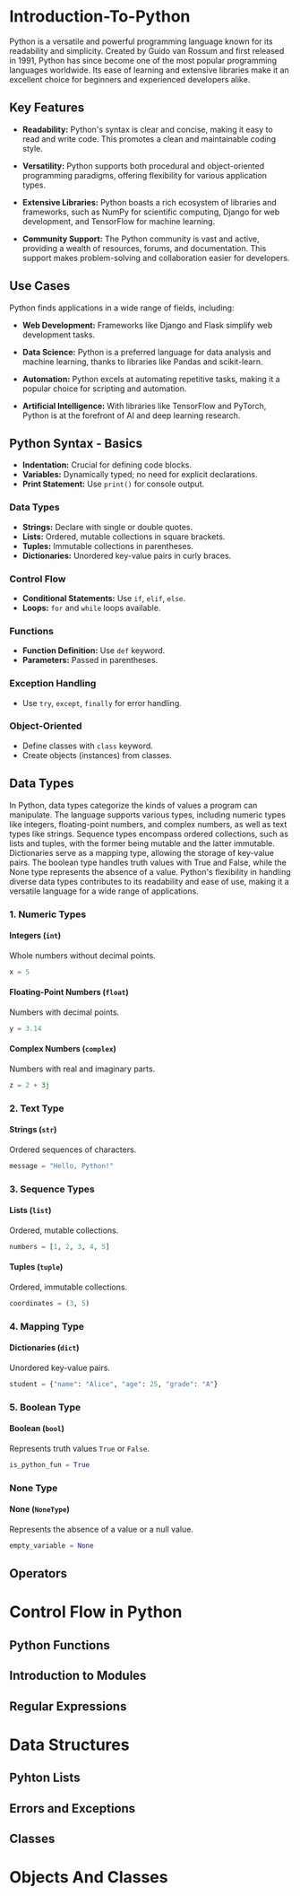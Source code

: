 # Introduction-To-Python

Python is a versatile and powerful programming language known for its readability and simplicity. Created by Guido van Rossum and first released in 1991, Python has since become one of the most popular programming languages worldwide. Its ease of learning and extensive libraries make it an excellent choice for beginners and experienced developers alike.

## Key Features

- **Readability:** Python's syntax is clear and concise, making it easy to read and write code. This promotes a clean and maintainable coding style.

- **Versatility:** Python supports both procedural and object-oriented programming paradigms, offering flexibility for various application types.

- **Extensive Libraries:** Python boasts a rich ecosystem of libraries and frameworks, such as NumPy for scientific computing, Django for web development, and TensorFlow for machine learning.

- **Community Support:** The Python community is vast and active, providing a wealth of resources, forums, and documentation. This support makes problem-solving and collaboration easier for developers.

## Use Cases

Python finds applications in a wide range of fields, including:

- **Web Development:** Frameworks like Django and Flask simplify web development tasks.

- **Data Science:** Python is a preferred language for data analysis and machine learning, thanks to libraries like Pandas and scikit-learn.

- **Automation:** Python excels at automating repetitive tasks, making it a popular choice for scripting and automation.

- **Artificial Intelligence:** With libraries like TensorFlow and PyTorch, Python is at the forefront of AI and deep learning research.

## Python Syntax - Basics

- **Indentation:** Crucial for defining code blocks.
- **Variables:** Dynamically typed; no need for explicit declarations.
- **Print Statement:** Use `print()` for console output.

### Data Types

- **Strings:** Declare with single or double quotes.
- **Lists:** Ordered, mutable collections in square brackets.
- **Tuples:** Immutable collections in parentheses.
- **Dictionaries:** Unordered key-value pairs in curly braces.

### Control Flow

- **Conditional Statements:** Use `if`, `elif`, `else`.
- **Loops:** `for` and `while` loops available.

### Functions

- **Function Definition:** Use `def` keyword.
- **Parameters:** Passed in parentheses.

### Exception Handling

- Use `try`, `except`, `finally` for error handling.

### Object-Oriented

- Define classes with `class` keyword.
- Create objects (instances) from classes.

## Data Types

In Python, data types categorize the kinds of values a program can manipulate. The language supports various types, including numeric types like integers, floating-point numbers, and complex numbers, as well as text types like strings. Sequence types encompass ordered collections, such as lists and tuples, with the former being mutable and the latter immutable. Dictionaries serve as a mapping type, allowing the storage of key-value pairs. The boolean type handles truth values with True and False, while the None type represents the absence of a value. Python's flexibility in handling diverse data types contributes to its readability and ease of use, making it a versatile language for a wide range of applications.

### 1. Numeric Types

#### Integers (`int`)

Whole numbers without decimal points.
```python
x = 5
```

#### Floating-Point Numbers (`float`)

Numbers with decimal points.
```python
y = 3.14
```

#### Complex Numbers (`complex`)

Numbers with real and imaginary parts.
```python
z = 2 + 3j
```

### 2. Text Type

#### Strings (`str`)

Ordered sequences of characters.
```python
message = "Hello, Python!"
```

### 3. Sequence Types

#### Lists (`list`)

Ordered, mutable collections.
```python
numbers = [1, 2, 3, 4, 5]
```

#### Tuples (`tuple`)

Ordered, immutable collections.
```python
coordinates = (3, 5)
```

### 4. Mapping Type

#### Dictionaries (`dict`)

Unordered key-value pairs.
```python
student = {"name": "Alice", "age": 25, "grade": "A"}
```

### 5. Boolean Type

#### Boolean (`bool`)

Represents truth values `True` or `False`.
```python
is_python_fun = True
```

### None Type

#### None (`NoneType`)

Represents the absence of a value or a null value.
```python
empty_variable = None
```

## Operators

# Control Flow in Python

## Python Functions

## Introduction to Modules

## Regular Expressions

# Data Structures

## Pyhton Lists

## Errors and Exceptions

## Classes

# Objects And Classes
